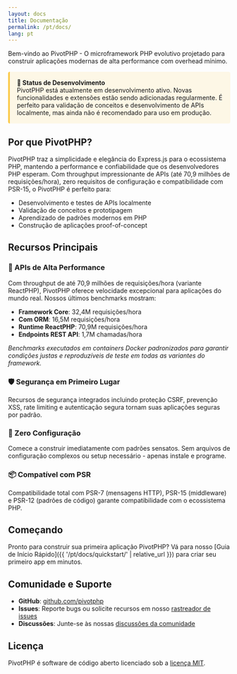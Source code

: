 ```yaml
---
layout: docs
title: Documentação
permalink: /pt/docs/
lang: pt
---
```


<p class="lead">Bem-vindo ao PivotPHP - O microframework PHP evolutivo projetado para construir aplicações modernas de alta performance com overhead mínimo.</p>

<div style="background: rgba(251, 191, 36, 0.1); border-left: 4px solid rgba(251, 191, 36, 0.8); padding: 1rem; margin: 1rem 0; border-radius: 4px;">
  <strong>🚧 Status de Desenvolvimento</strong><br>
  PivotPHP está atualmente em desenvolvimento ativo. Novas funcionalidades e extensões estão sendo adicionadas regularmente. É perfeito para validação de conceitos e desenvolvimento de APIs localmente, mas ainda não é recomendado para uso em produção.
</div>

## Por que PivotPHP?

PivotPHP traz a simplicidade e elegância do Express.js para o ecossistema PHP, mantendo a performance e confiabilidade que os desenvolvedores PHP esperam. Com throughput impressionante de APIs (até 70,9 milhões de requisições/hora), zero requisitos de configuração e compatibilidade com PSR-15, o PivotPHP é perfeito para:

- Desenvolvimento e testes de APIs localmente
- Validação de conceitos e prototipagem
- Aprendizado de padrões modernos em PHP
- Construção de aplicações proof-of-concept

## Recursos Principais

### 🚀 APIs de Alta Performance
Com throughput de até 70,9 milhões de requisições/hora (variante ReactPHP), PivotPHP oferece velocidade excepcional para aplicações do mundo real. Nossos últimos benchmarks mostram:

- **Framework Core**: 32,4M requisições/hora
- **Com ORM**: 16,5M requisições/hora
- **Runtime ReactPHP**: 70,9M requisições/hora
- **Endpoints REST API**: 1,7M chamadas/hora

*Benchmarks executados em containers Docker padronizados para garantir condições justas e reproduzíveis de teste em todas as variantes do framework.*

### 🛡️ Segurança em Primeiro Lugar
Recursos de segurança integrados incluindo proteção CSRF, prevenção XSS, rate limiting e autenticação segura tornam suas aplicações seguras por padrão.

### 🔧 Zero Configuração
Comece a construir imediatamente com padrões sensatos. Sem arquivos de configuração complexos ou setup necessário - apenas instale e programe.

### 📦 Compatível com PSR
Compatibilidade total com PSR-7 (mensagens HTTP), PSR-15 (middleware) e PSR-12 (padrões de código) garante compatibilidade com o ecossistema PHP.

## Começando

Pronto para construir sua primeira aplicação PivotPHP? Vá para nosso [Guia de Início Rápido]({{ '/pt/docs/quickstart/' | relative_url }}) para criar seu primeiro app em minutos.

## Comunidade e Suporte

- **GitHub**: [github.com/pivotphp](https://github.com/pivotphp)
- **Issues**: Reporte bugs ou solicite recursos em nosso [rastreador de issues](https://github.com/pivotphp/framework/issues)
- **Discussões**: Junte-se às nossas [discussões da comunidade](https://github.com/pivotphp/framework/discussions)

## Licença

PivotPHP é software de código aberto licenciado sob a [licença MIT](https://opensource.org/licenses/MIT).
